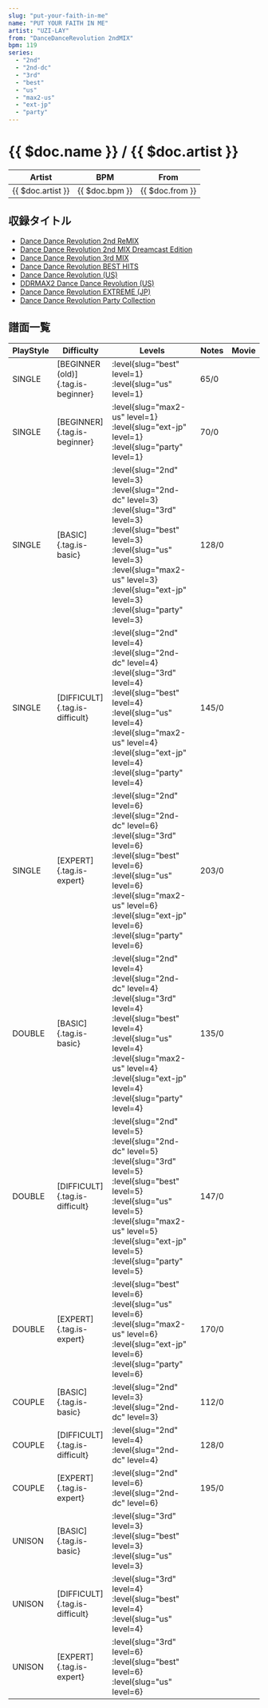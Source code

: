```yaml
---
slug: "put-your-faith-in-me"
name: "PUT YOUR FAITH IN ME"
artist: "UZI-LAY"
from: "DanceDanceRevolution 2ndMIX"
bpm: 119
series:
  - "2nd"
  - "2nd-dc"
  - "3rd"
  - "best"
  - "us"
  - "max2-us"
  - "ext-jp"
  - "party"
---
```


# {{ $doc.name }} / {{ $doc.artist }}

|Artist|BPM|From|
|------|---|----|
|{{ $doc.artist }}|{{ $doc.bpm }}|{{ $doc.from }}|

## 収録タイトル

- [Dance Dance Revolution 2nd ReMIX](/series/2nd/)
- [Dance Dance Revolution 2nd MIX Dreamcast Edition](/series/2nd-dc/)
- [Dance Dance Revolution 3rd MIX](/series/3rd/)
- [Dance Dance Revolution BEST HITS](/series/best/)
- [Dance Dance Revolution (US)](/series/us/)
- [DDRMAX2 Dance Dance Revolution (US)](/series/max2-us/)
- [Dance Dance Revolution EXTREME (JP)](/series/ext-jp/)
- [Dance Dance Revolution Party Collection](/series/party/)

## 譜面一覧

|PlayStyle|Difficulty|Levels|Notes|Movie|
|---------|----------|------|-----|-----|
|SINGLE|[BEGINNER (old)]{.tag.is-beginner}|:level{slug="best" level=1} :level{slug="us" level=1}|65/0||
|SINGLE|[BEGINNER]{.tag.is-beginner}|:level{slug="max2-us" level=1} :level{slug="ext-jp" level=1} :level{slug="party" level=1}|70/0||
|SINGLE|[BASIC]{.tag.is-basic}|:level{slug="2nd" level=3} :level{slug="2nd-dc" level=3} :level{slug="3rd" level=3} :level{slug="best" level=3} :level{slug="us" level=3} :level{slug="max2-us" level=3} :level{slug="ext-jp" level=3} :level{slug="party" level=3}|128/0||
|SINGLE|[DIFFICULT]{.tag.is-difficult}|:level{slug="2nd" level=4} :level{slug="2nd-dc" level=4} :level{slug="3rd" level=4} :level{slug="best" level=4} :level{slug="us" level=4} :level{slug="max2-us" level=4} :level{slug="ext-jp" level=4} :level{slug="party" level=4}|145/0||
|SINGLE|[EXPERT]{.tag.is-expert}|:level{slug="2nd" level=6} :level{slug="2nd-dc" level=6} :level{slug="3rd" level=6} :level{slug="best" level=6} :level{slug="us" level=6} :level{slug="max2-us" level=6} :level{slug="ext-jp" level=6} :level{slug="party" level=6}|203/0||
|DOUBLE|[BASIC]{.tag.is-basic}|:level{slug="2nd" level=4} :level{slug="2nd-dc" level=4} :level{slug="3rd" level=4} :level{slug="best" level=4} :level{slug="us" level=4} :level{slug="max2-us" level=4} :level{slug="ext-jp" level=4} :level{slug="party" level=4}|135/0||
|DOUBLE|[DIFFICULT]{.tag.is-difficult}|:level{slug="2nd" level=5} :level{slug="2nd-dc" level=5} :level{slug="3rd" level=5} :level{slug="best" level=5} :level{slug="us" level=5} :level{slug="max2-us" level=5} :level{slug="ext-jp" level=5} :level{slug="party" level=5}|147/0||
|DOUBLE|[EXPERT]{.tag.is-expert}|:level{slug="best" level=6} :level{slug="us" level=6} :level{slug="max2-us" level=6} :level{slug="ext-jp" level=6} :level{slug="party" level=6}|170/0||
|COUPLE|[BASIC]{.tag.is-basic}|:level{slug="2nd" level=3} :level{slug="2nd-dc" level=3}|112/0||
|COUPLE|[DIFFICULT]{.tag.is-difficult}|:level{slug="2nd" level=4} :level{slug="2nd-dc" level=4}|128/0||
|COUPLE|[EXPERT]{.tag.is-expert}|:level{slug="2nd" level=6} :level{slug="2nd-dc" level=6}|195/0||
|UNISON|[BASIC]{.tag.is-basic}|:level{slug="3rd" level=3} :level{slug="best" level=3} :level{slug="us" level=3}|||
|UNISON|[DIFFICULT]{.tag.is-difficult}|:level{slug="3rd" level=4} :level{slug="best" level=4} :level{slug="us" level=4}|||
|UNISON|[EXPERT]{.tag.is-expert}|:level{slug="3rd" level=6} :level{slug="best" level=6} :level{slug="us" level=6}|||
